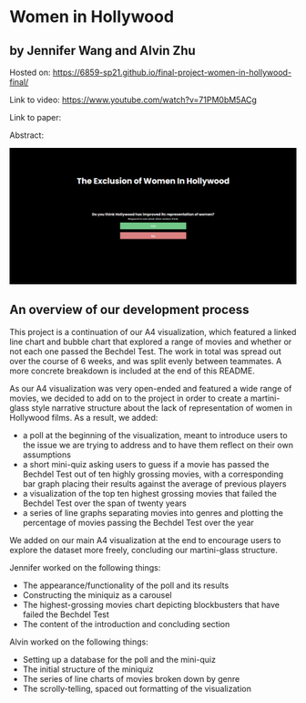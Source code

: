 # Women in Hollywood
## by Jennifer Wang and Alvin Zhu

Hosted on: https://6859-sp21.github.io/final-project-women-in-hollywood-final/

Link to video: https://www.youtube.com/watch?v=71PM0bM5ACg

Link to paper: 

Abstract: 

![Women in Hollywood Image](abstract.PNG)

## An overview of our development process

This project is a continuation of our A4 visualization, which featured a linked line chart and bubble chart that explored a range of movies and whether or not each one passed the Bechdel Test. The work in total was spread out over the course of 6 weeks, and was split evenly between teammates. A more concrete breakdown is included at the end of this README. 

As our A4 visualization was very open-ended and featured a wide range of movies, we decided to add on to the project in order to create a martini-glass style narrative structure about the lack of representation of women in Hollywood films. As a result, we added: 
* a poll at the beginning of the visualization, meant to introduce users to the issue we are trying to address and to have them reflect on their own assumptions
* a short mini-quiz asking users to guess if a movie has passed the Bechdel Test out of ten highly grossing movies, with a corresponding bar graph placing their results against the average of previous players
* a visualization of the top ten highest grossing movies that failed the Bechdel Test over the span of twenty years
* a series of line graphs separating movies into genres and plotting the percentage of movies passing the Bechdel Test over the year

We added on our main A4 visualization at the end to encourage users to explore the dataset more freely, concluding our martini-glass structure. 


Jennifer worked on the following things: 
* The appearance/functionality of the poll and its results
* Constructing the miniquiz as a carousel
* The highest-grossing movies chart depicting blockbusters that have failed the Bechdel Test
* The content of the introduction and concluding section

Alvin worked on the following things:
* Setting up a database for the poll and the mini-quiz
* The initial structure of the miniquiz
* The series of line charts of movies broken down by genre
* The scrolly-telling, spaced out formatting of the visualization

